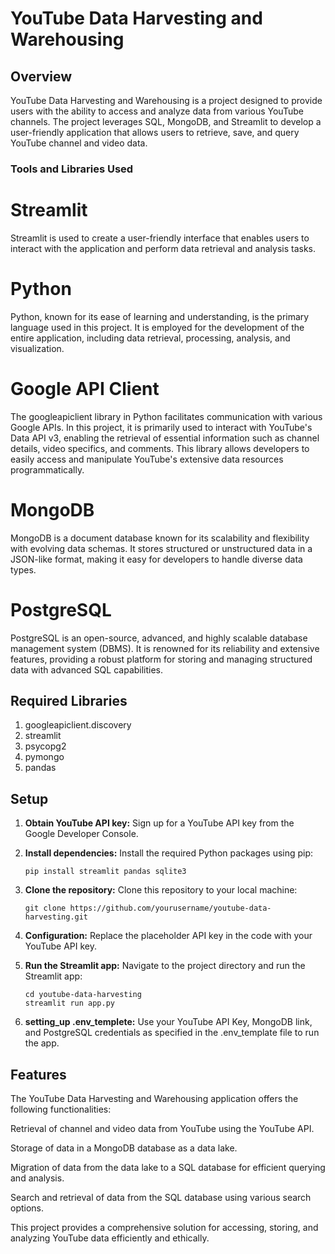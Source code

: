 # YouTube Data Harvesting and Warehousing

## Overview
YouTube Data Harvesting and Warehousing is a project designed to provide users with the ability to access and analyze data from various YouTube channels. The project leverages SQL, MongoDB, and Streamlit to develop a user-friendly application that allows users to retrieve, save, and query YouTube channel and video data.

### Tools and Libraries Used

# Streamlit
Streamlit is used to create a user-friendly interface that enables users to interact with the application and perform data retrieval and analysis tasks.

# Python
Python, known for its ease of learning and understanding, is the primary language used in this project. It is employed for the development of the entire application, including data retrieval, processing, analysis, and visualization.

# Google API Client
The googleapiclient library in Python facilitates communication with various Google APIs. In this project, it is primarily used to interact with YouTube's Data API v3, enabling the retrieval of essential information such as channel details, video specifics, and comments. This library allows developers to easily access and manipulate YouTube's extensive data resources programmatically.

# MongoDB
MongoDB is a document database known for its scalability and flexibility with evolving data schemas. It stores structured or unstructured data in a JSON-like format, making it easy for developers to handle diverse data types.

# PostgreSQL
PostgreSQL is an open-source, advanced, and highly scalable database management system (DBMS). It is renowned for its reliability and extensive features, providing a robust platform for storing and managing structured data with advanced SQL capabilities.

## Required Libraries
1. googleapiclient.discovery
2. streamlit
3. psycopg2
4. pymongo
5. pandas

## Setup
1. **Obtain YouTube API key:** Sign up for a YouTube API key from the Google Developer Console.

2. **Install dependencies:** Install the required Python packages using pip:
    ```
    pip install streamlit pandas sqlite3
    ```
3. **Clone the repository:** Clone this repository to your local machine:
    ```
    git clone https://github.com/yourusername/youtube-data-harvesting.git
    ```
4. **Configuration:** Replace the placeholder API key in the code with your YouTube API key.

5. **Run the Streamlit app:** Navigate to the project directory and run the Streamlit app:
    ```
    cd youtube-data-harvesting
    streamlit run app.py
    ```
6. **setting_up .env_templete:** Use your YouTube API Key, MongoDB link, and PostgreSQL credentials as specified in the .env_template file to run the app.

## Features
The YouTube Data Harvesting and Warehousing application offers the following functionalities:

Retrieval of channel and video data from YouTube using the YouTube API.

Storage of data in a MongoDB database as a data lake.

Migration of data from the data lake to a SQL database for efficient querying and analysis.

Search and retrieval of data from the SQL database using various search options.

This project provides a comprehensive solution for accessing, storing, and analyzing YouTube data efficiently and ethically.






